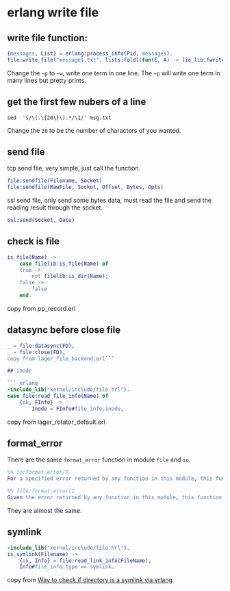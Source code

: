 # erlang write file

## write file function:

``` erlang
{messages, List} = erlang:process_info(Pid, messages).
file:write_file("message1.txt", lists:foldl(fun(E, A) -> [io_lib:fwrite("~w~n",[E])|A]  end, io_lib:fwrite("~w~n", [hd(List)]), tl(List)), [append]).
```

Change the `~p` to `~w`, write one term in one line.
The `~p` will write one term in many lines but pretty prints.

## get the first few nubers of a line

``` shell
sed  's/\(.\{20\}\).*/\1/' msg.txt
```

Change the `20` to be the number of characters of you wanted.

## send file
tcp send file, very simple, just call the function.
``` erlang
file:sendfile(Filename, Socket)
file:sendfile(RawFile, Socket, Offset, Bytes, Opts)
```
ssl send file, only send some bytes data, must read the file and send the reading result through the socket.

``` erlang
ssl:send(Socket, Data)
```

## check is file

``` erlang
is_file(Name) ->
    case filelib:is_file(Name) of
	true ->
	    not filelib:is_dir(Name);
	false ->
	    false
    end.
```
copy from pp_record.erl

## datasync before close file

``` erlang
_ = file:datasync(FD),
_ = file:close(FD),
copy from lager_file_backend.erl```

## inode

``` erlang
-include_lib("kernel/include/file.hrl").
case file:read_file_info(Name) of
    {ok, FInfo} ->
        Inode = FInfo#file_info.inode,
```
copy from lager_rotator_default.erl

## format_error
There are the same `format_error` function in module `file` and `io`.

``` erlang
%% io:format_error/1
For a specified error returned by any function in this module, this function returns a descriptive string of the error in English. For file errors, function file:format_error (Posix) is to be called.

%% file:format_error/1
Given the error returned by any function in this module, this function returns a descriptive string of the error in English. For file errors, function format_error/1 in module file is called.
```
They are almost the same.

## symlink

``` erlang
-include_lib("kernel/include/file.hrl").
is_symlink(Filename) ->
    {ok, Info} = file:read_link_info(FileName),
    Info#file_info.type == symlink.
```
copy from [Way to check if directory is a symlink via erlang](https://stackoverflow.com/questions/39002380/way-to-check-if-directory-is-a-symlink-via-erlang)
